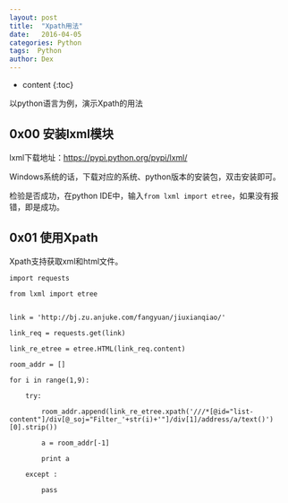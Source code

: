 ```yaml
---
layout: post
title:  "Xpath用法"
date:   2016-04-05 
categories: Python
tags:  Python
author: Dex
---
```


* content
{:toc}






以python语言为例，演示Xpath的用法

## 0x00 安装lxml模块 ##
lxml下载地址：https://pypi.python.org/pypi/lxml/

Windows系统的话，下载对应的系统、python版本的安装包，双击安装即可。

检验是否成功，在python IDE中，输入`from lxml import etree`，如果没有报错，即是成功。

## 0x01 使用Xpath ##
Xpath支持获取xml和html文件。
    
    import requests
    
    from lxml import etree


    link = 'http://bj.zu.anjuke.com/fangyuan/jiuxianqiao/'
    
    link_req = requests.get(link)
    
    link_re_etree = etree.HTML(link_req.content)
    
    room_addr = []
    
    for i in range(1,9):

    	try:
    
    		room_addr.append(link_re_etree.xpath('///*[@id="list-content"]/div[@_soj="Filter_'+str(i)+'"]/div[1]/address/a/text()')[0].strip())

    		a = room_addr[-1]
    
    		print a
    
    	except :
    
    		pass



